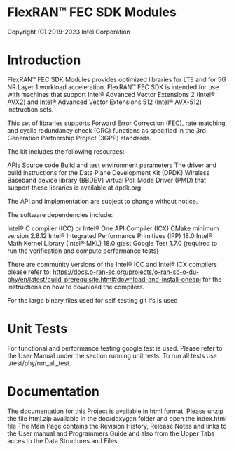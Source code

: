 # FlexRAN™ FEC SDK Modules

Copyright (C) 2019-2023 Intel Corporation

Introduction
============
FlexRAN™ FEC SDK Modules provides optimized libraries for LTE and for 5G NR Layer 1 workload acceleration. FlexRAN™ FEC SDK is intended for use with machines that support Intel® Advanced Vector Extensions 2 (Intel® AVX2) and Intel® Advanced Vector Extensions 512 (Intel® AVX-512) instruction sets.

This set of libraries supports Forward Error Correction (FEC), rate matching, and cyclic redundancy check (CRC) functions as specified in the 3rd Generation Partnership Project (3GPP) standards.

The kit includes the following resources:

APIs
Source code
Build and test environment parameters
The driver and build instructions for the Data Plane Development Kit (DPDK) Wireless Baseband device library (BBDEV) virtual Poll Mode Driver (PMD) that support these libraries is available at dpdk.org.

The API and implementation are subject to change without notice.

The software dependencies include:

Intel® C compiler (ICC) or Intel® One API Compiler (ICX)
CMake minimum version 2.8.12
Intel® Integrated Performance Primitives (IPP) 18.0
Intel® Math Kernel Library (Intel® MKL) 18.0
gtest Google Test 1.7.0 (required to run the verification and compute performance tests)

There are community versions of the Intel® ICC and Intel® ICX compilers please refer to:
https://docs.o-ran-sc.org/projects/o-ran-sc-o-du-phy/en/latest/build_prerequisite.html#download-and-install-oneapi
for the instructions on how to download the compilers.

For the large binary files used for self-testing git lfs is used


Unit Tests
==========
For functional and performance testing google test is used. Please refer to the User Manual under the section running unit tests. To run all tests use ./test/phy/run_all_test.


Documentation
=============
The documentation for this Project is available in html format. Please unzip the file html.zip available in the doc/doxygen folder and open the index.html file
The Main Page contains the Revision History, Release Notes and links to the User manual and Programmers Guide and also from the Upper Tabs acces to the Data Structures and Files